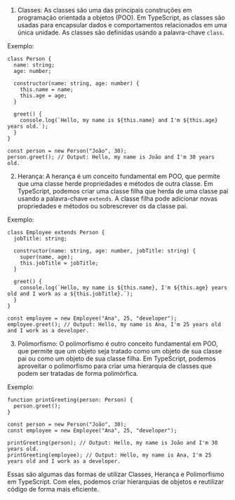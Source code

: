 1.  Classes: As classes são uma das principais construções em programação orientada a objetos (POO). Em TypeScript, as classes são usadas para encapsular dados e comportamentos relacionados em uma única unidade. As classes são definidas usando a palavra-chave `class`.

Exemplo:

```
class Person {
  name: string;
  age: number;

  constructor(name: string, age: number) {
    this.name = name;
    this.age = age;
  }

  greet() {
    console.log(`Hello, my name is ${this.name} and I'm ${this.age} years old.`);
  }
}

const person = new Person("João", 30);
person.greet(); // Output: Hello, my name is João and I'm 30 years old.

```


2.  Herança: A herança é um conceito fundamental em POO, que permite que uma classe herde propriedades e métodos de outra classe. Em TypeScript, podemos criar uma classe filha que herda de uma classe pai usando a palavra-chave `extends`. A classe filha pode adicionar novas propriedades e métodos ou sobrescrever os da classe pai.

Exemplo:

```
class Employee extends Person {
  jobTitle: string;

  constructor(name: string, age: number, jobTitle: string) {
    super(name, age);
    this.jobTitle = jobTitle;
  }

  greet() {
    console.log(`Hello, my name is ${this.name}, I'm ${this.age} years old and I work as a ${this.jobTitle}.`);
  }
}

const employee = new Employee("Ana", 25, "developer");
employee.greet(); // Output: Hello, my name is Ana, I'm 25 years old and I work as a developer.

```

3.  Polimorfismo: O polimorfismo é outro conceito fundamental em POO, que permite que um objeto seja tratado como um objeto de sua classe pai ou como um objeto de sua classe filha. Em TypeScript, podemos aproveitar o polimorfismo para criar uma hierarquia de classes que podem ser tratadas de forma polimórfica.

Exemplo:

```
function printGreeting(person: Person) {
  person.greet();
}

const person = new Person("João", 30);
const employee = new Employee("Ana", 25, "developer");

printGreeting(person); // Output: Hello, my name is João and I'm 30 years old.
printGreeting(employee); // Output: Hello, my name is Ana, I'm 25 years old and I work as a developer.

```

Essas são algumas das formas de utilizar Classes, Herança e Polimorfismo em TypeScript. Com eles, podemos criar hierarquias de objetos e reutilizar código de forma mais eficiente.